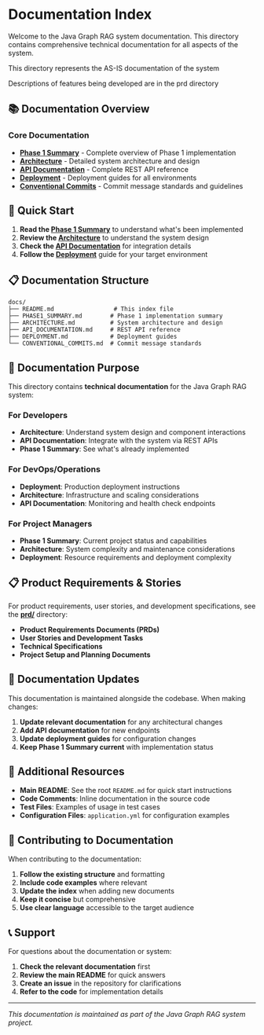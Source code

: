 # Documentation Index

Welcome to the Java Graph RAG system documentation. This directory contains comprehensive technical documentation for all aspects of the system.

This directory represents the AS-IS documentation of the system

Descriptions of features being developed are in the prd directory

## 📚 Documentation Overview

### Core Documentation

- **[Phase 1 Summary](PHASE1_SUMMARY.md)** - Complete overview of Phase 1 implementation
- **[Architecture](ARCHITECTURE.md)** - Detailed system architecture and design
- **[API Documentation](API_DOCUMENTATION.md)** - Complete REST API reference
- **[Deployment](DEPLOYMENT.md)** - Deployment guides for all environments
- **[Conventional Commits](CONVENTIONAL_COMMITS.md)** - Commit message standards and guidelines

## 🚀 Quick Start

1. **Read the [Phase 1 Summary](PHASE1_SUMMARY.md)** to understand what's been implemented
2. **Review the [Architecture](ARCHITECTURE.md)** to understand the system design
3. **Check the [API Documentation](API_DOCUMENTATION.md)** for integration details
4. **Follow the [Deployment](DEPLOYMENT.md)** guide for your target environment

## 📋 Documentation Structure

```
docs/
├── README.md                 # This index file
├── PHASE1_SUMMARY.md        # Phase 1 implementation summary
├── ARCHITECTURE.md          # System architecture and design
├── API_DOCUMENTATION.md     # REST API reference
├── DEPLOYMENT.md            # Deployment guides
└── CONVENTIONAL_COMMITS.md  # Commit message standards
```

## 🎯 Documentation Purpose

This directory contains **technical documentation** for the Java Graph RAG system:

### For Developers

- **Architecture**: Understand system design and component interactions
- **API Documentation**: Integrate with the system via REST APIs
- **Phase 1 Summary**: See what's already implemented

### For DevOps/Operations

- **Deployment**: Production deployment instructions
- **Architecture**: Infrastructure and scaling considerations
- **API Documentation**: Monitoring and health check endpoints

### For Project Managers

- **Phase 1 Summary**: Current project status and capabilities
- **Architecture**: System complexity and maintenance considerations
- **Deployment**: Resource requirements and deployment complexity

## 📋 Product Requirements & Stories

For product requirements, user stories, and development specifications, see the **[prd/](../prd/)** directory:

- **Product Requirements Documents (PRDs)**
- **User Stories and Development Tasks**
- **Technical Specifications**
- **Project Setup and Planning Documents**

## 🔄 Documentation Updates

This documentation is maintained alongside the codebase. When making changes:

1. **Update relevant documentation** for any architectural changes
2. **Add API documentation** for new endpoints
3. **Update deployment guides** for configuration changes
4. **Keep Phase 1 Summary current** with implementation status

## 📖 Additional Resources

- **Main README**: See the root `README.md` for quick start instructions
- **Code Comments**: Inline documentation in the source code
- **Test Files**: Examples of usage in test cases
- **Configuration Files**: `application.yml` for configuration examples

## 🤝 Contributing to Documentation

When contributing to the documentation:

1. **Follow the existing structure** and formatting
2. **Include code examples** where relevant
3. **Update the index** when adding new documents
4. **Keep it concise** but comprehensive
5. **Use clear language** accessible to the target audience

## 📞 Support

For questions about the documentation or system:

1. **Check the relevant documentation** first
2. **Review the main README** for quick answers
3. **Create an issue** in the repository for clarifications
4. **Refer to the code** for implementation details

---

_This documentation is maintained as part of the Java Graph RAG system project._
